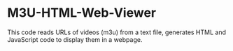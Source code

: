 # M3U-HTML-Web-Viewer
This code reads URLs of videos (m3u) from a text file, generates HTML and JavaScript code to display them in a webpage.

